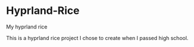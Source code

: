 # Hyprland-Rice
My hyprland rice 

This is a hyprland rice project I chose to create when I passed high school.
